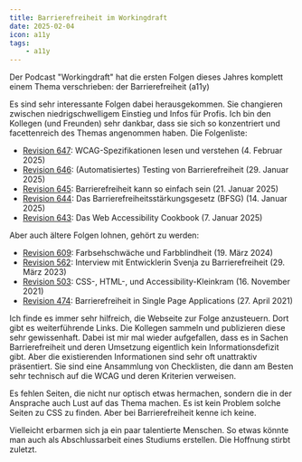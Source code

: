 ```yaml
---
title: Barrierefreiheit im Workingdraft
date: 2025-02-04
icon: a11y
tags: 
    - a11y
---
```


Der Podcast "Workingdraft" hat die ersten Folgen dieses Jahres komplett einem Thema verschrieben: der Barrierefreiheit (a11y)

Es sind sehr interessante Folgen dabei herausgekommen. Sie changieren zwischen niedrigschwelligem Einstieg und Infos für Profis. Ich bin den Kollegen (und Freunden) sehr dankbar, dass sie sich so konzentriert und facettenreich des Themas angenommen haben. Die Folgenliste: 

- [Revision 647](https://workingdraft.de/647/): WCAG-Spezifikationen lesen und verstehen (4. Februar 2025)
- [Revision 646](https://workingdraft.de/646/): (Automatisiertes) Testing von Barrierefreiheit (29. Januar 2025)
- [Revision 645](https://workingdraft.de/645/): Barrierefreiheit kann so einfach sein (21. Januar 2025)
- [Revision 644](https://workingdraft.de/644/): Das Barrierefreiheitsstärkungsgesetz (BFSG) (14. Januar 2025)
- [Revision 643](https://workingdraft.de/643/): Das Web Accessibility Cookbook (7. Januar 2025)

Aber auch ältere Folgen lohnen, gehört zu werden:

- [Revision 609](https://workingdraft.de/609/): Farbsehschwäche und Farbblindheit (19. März 2024)
- [Revision 562](https://workingdraft.de/562/): Interview mit Entwicklerin Svenja zu Barrierefreiheit (29. März 2023)
- [Revision 503](https://workingdraft.de/503/): CSS-, HTML-, und Accessibility-Kleinkram (16. November 2021)
- [Revision 474](https://workingdraft.de/474/): Barrierefreiheit in Single Page Applications (27. April 2021)

Ich finde es immer sehr hilfreich, die Webseite zur Folge anzusteuern. Dort gibt es weiterführende Links. Die Kollegen sammeln und publizieren diese sehr gewissenhaft. Dabei ist mir mal wieder aufgefallen, dass es in Sachen Barrierefreiheit und deren Umsetzung eigentlich kein Informationsdefizit gibt. Aber die existierenden Informationen sind sehr oft unattraktiv präsentiert. Sie sind eine Ansammlung von Checklisten, die dann am Besten sehr technisch auf die WCAG und deren Kriterien verweisen. 

Es fehlen Seiten, die nicht nur optisch etwas hermachen, sondern die in der Ansprache auch Lust auf das Thema machen. Es ist kein Problem solche Seiten zu CSS zu finden. Aber bei Barrierefreiheit kenne ich keine.

Vielleicht erbarmen sich ja ein paar talentierte Menschen. So etwas könnte man auch als Abschlussarbeit eines Studiums erstellen. Die Hoffnung stirbt zuletzt.